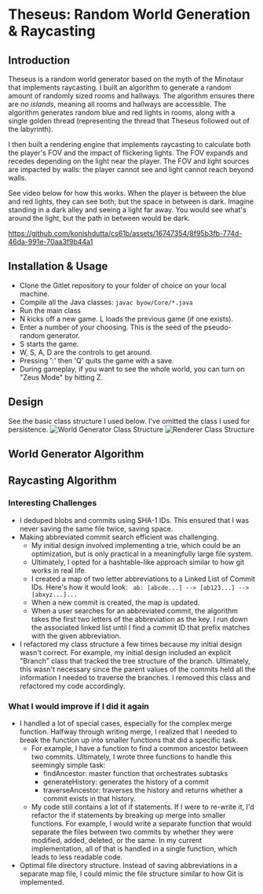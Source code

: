 # Theseus: Random World Generation & Raycasting

## Introduction
Theseus is a random world generator based on the myth
of the Minotaur that implements raycasting. I built an algorithm
to generate a random amount of randomly sized rooms and hallways.
The algorithm ensures there are *no islands*, meaning all rooms and hallways
are accessible. The algorithm generates random blue and red lights in rooms, along with a single
golden thread (representing the thread that Theseus followed out of the labyrinth).

I then built a rendering engine that implements raycasting to calculate both
the player's FOV and the impact of flickering lights. The FOV expands and recedes
depending on the light near the player. The FOV and light sources are impacted by
walls: the player cannot see and light cannot reach beyond walls.

See video below for how this works. When the player is between the blue and red lights, they can
see both; but the space in between is dark. Imagine standing in a dark alley and seeing a light
far away. You would see what's around the light, but the path in between would be dark.

https://github.com/konishdutta/cs61b/assets/16747354/8f95b3fb-774d-46da-991e-70aa3f9b44a1

## Installation & Usage
- Clone the Gitlet repository to your folder of choice on your local machine.
- Compile all the Java classes:
  ```javac byow/Core/*.java```
- Run the main class
- N kicks off a new game. L loads the previous game (if one exists).
- Enter a number of your choosing. This is the seed of the pseudo-random generator.
- S starts the game.
- W, S, A, D are the controls to get around.
- Pressing ':' then 'Q' quits the game with a save.
- During gameplay, if you want to see the whole world, you can turn on "Zeus Mode" by hitting Z.

## Design
See the basic class structure I used below. I've omitted the class I used for persistence.
![World Generator Class Structure](https://github.com/konishdutta/cs61b/assets/16747354/d873549e-c9e7-42a8-be28-a1e6c7ee366e)
![Renderer Class Structure](https://github.com/konishdutta/cs61b/assets/16747354/3a1b43be-aeff-4099-82c2-d8b2dd864af2)

## World Generator Algorithm


## Raycasting Algorithm

### Interesting Challenges
- I deduped blobs and commits using SHA-1 IDs. This ensured that
  I was never saving the same file twice, saving space.
- Making abbreviated commit search efficient was challenging.
    - My initial design involved implementing a trie, which
      could be an optimization, but is only practical in a
      meaningfully large file system.
    - Ultimately, I opted for a hashtable-like approach similar to
      how git works in real life.
    - I created a map of two letter abbreviations to a Linked List of Commit IDs. Here's how it would look:
      ``` ab: [abcde...] --> [ab123...] --> [abxyz...]...```
    - When a new commit is created, the map is updated.
    - When a user searches for an abbreviated commit,
      the algorithm takes the first two letters of the
      abbreviation as the key. I run down the associated linked list
      until I find a commit ID that prefix matches with the given abbreviation.
- I refactored my class structure a few times because my
  initial design wasn't correct. For example, my initial design
  included an explicit "Branch" class that tracked the
  tree structure of the branch. Ultimately, this wasn't
  necessary since the parent values of the commits held all the
  information I needed to traverse the branches. I removed this
  class and refactored my code accordingly.

### What I would improve if I did it again
- I handled a lot of special cases, especially for the complex merge function.
  Halfway through writing merge, I realized that I needed to break
  the function up into smaller functions that did a specific task.
    - For example, I have a function to find a common ancestor between two commits. Ultimately, I
      wrote three functions to handle this seemingly simple task:
        - findAncestor: master function that orchestrates subtasks
        - generateHistory: generates the history of a commit
        - traverseAncestor: traverses the history and returns whether a commit exists in that history.
    - My code still contains a lot of if statements. If I were to re-write it,
      I'd refactor the if statements by breaking up merge into smaller functions. For example,
      I would write a separate function that would separate the files between two commits by whether
      they were modified, added, deleted, or the same. In my current implementation, all of that is handled
      in a single function, which leads to less readable code.
- Optimal file directory structure. Instead of saving abbreviations in a
  separate map file, I could mimic the file structure similar to how Git is implemented.
